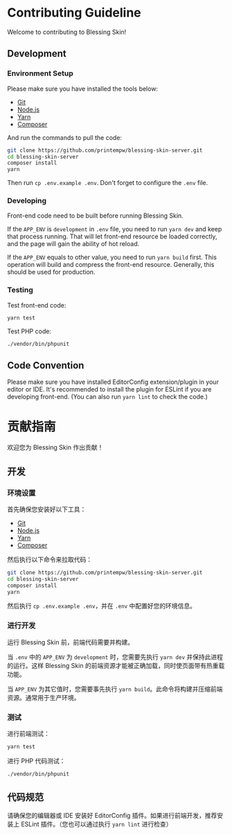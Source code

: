 # Contributing Guideline

Welcome to contributing to Blessing Skin!

## Development

### Environment Setup

Please make sure you have installed the tools below:

- [Git](https://git-scm.org)
- [Node.js](https://nodejs.org)
- [Yarn](https://yarnpkg.com)
- [Composer](https://getcomposer.org)

And run the commands to pull the code:

```bash
git clone https://github.com/printempw/blessing-skin-server.git
cd blessing-skin-server
composer install
yarn
```

Then run `cp .env.example .env`. Don't forget to configure the `.env` file.

### Developing

Front-end code need to be built before running Blessing Skin.

If the `APP_ENV` is `development` in `.env` file, you need to run `yarn dev` and keep that process running. That will let front-end resource be loaded correctly, and the page will gain the ability of hot reload.

If the `APP_ENV` equals to other value, you need to run `yarn build` first. This operation will build and compress the front-end resource. Generally, this should be used for production.

### Testing

Test front-end code:

```bash
yarn test
```

Test PHP code:

```bash
./vendor/bin/phpunit
```

## Code Convention

Please make sure you have installed EditorConfig extension/plugin in your editor or IDE. It's recommended to install the plugin for ESLint if you are developing front-end. (You can also run `yarn lint` to check the code.)

# 贡献指南

欢迎您为 Blessing Skin 作出贡献！

## 开发

### 环境设置

首先确保您安装好以下工具：

- [Git](https://git-scm.org)
- [Node.js](https://nodejs.org)
- [Yarn](https://yarnpkg.com)
- [Composer](https://getcomposer.org)

然后执行以下命令来拉取代码：

```bash
git clone https://github.com/printempw/blessing-skin-server.git
cd blessing-skin-server
composer install
yarn
```

然后执行 `cp .env.example .env`，并在 `.env` 中配置好您的环境信息。

### 进行开发

运行 Blessing Skin 前，前端代码需要并构建。

当 `.env` 中的 `APP_ENV` 为 `development` 时，您需要先执行 `yarn dev` 并保持此进程的运行。这样 Blessing Skin 的前端资源才能被正确加载，同时使页面带有热重载功能。

当 `APP_ENV` 为其它值时，您需要事先执行 `yarn build`。此命令将构建并压缩前端资源。通常用于生产环境。

### 测试

进行前端测试：

```bash
yarn test
```

进行 PHP 代码测试：

```bash
./vendor/bin/phpunit
```

## 代码规范

请确保您的编辑器或 IDE 安装好 EditorConfig 插件。如果进行前端开发，推荐安装上 ESLint 插件。（您也可以通过执行 `yarn lint` 进行检查）
